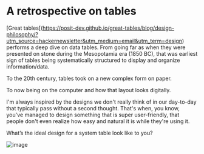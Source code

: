# A retrospective on tables

[Great tables[(https://posit-dev.github.io/great-tables/blog/design-philosophy/?utm_source=hackernewsletter&utm_medium=email&utm_term=design) performs a deep dive on data tables. From going far as when they were presented on stone during the Mesopotamia era (1850 BC), that was earliest sign of tables being systematically structured to display and organize information/data. 

To the 20th century, tables took on a new complex form on paper. 

To now being on the computer and how that layout looks digitally. 

I'm always inspired by the designs we don't really think of in our day-to-day that typically pass without a second thought. That's when, you know, you've managed to design something that is super user-friendly, that people don't even realize how easy and natural it is while they're using it.

What’s the ideal design for a system table look like to you?

![image](https://github.com/ericrascon/Today-I-Learned/assets/39039416/a7a4875c-afa5-4c84-afbf-ad1920ca45ad)
